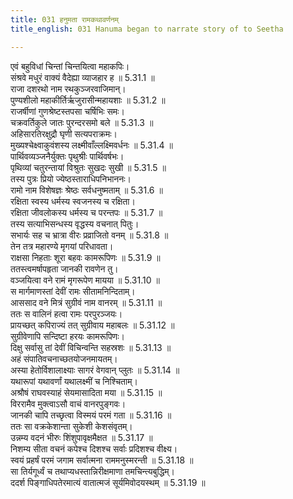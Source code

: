 ```yaml
---
title: 031 हनुमता रामकथावर्णनम्
title_english: 031 Hanuma began to narrate story of to Seetha

---
```

<div class="audioEmbed"  caption="श्रीराम-हरिसीताराममूर्ति-घनपाठिभ्यां वचनम्" src="https://archive.org/download/Ramayana-recitation-Sriram-harisItArAmamUrti-Ghanapaati-v2/Kanda_5/Kanda_5_SK-031-Hanuma_began_to_narrate_story_of_to_Seetha.mp3"></div>

  
एवं बहुविधां चिन्तां चिन्तयित्वा महाकपिः।  
संश्रवे मधुरं वाक्यं वैदेह्या व्याजहार ह ॥ 5.31.1 ॥   
राजा दशरथो नाम रथकुञ्जरवाजिमान्।  
पुण्यशीलो महाकीर्तिर्ऋजुरासीन्महायशाः ॥ 5.31.2 ॥   
राजर्षीणां गुणश्रेष्टस्तपसा चर्षिभिः समः।  
चक्रवर्तिकुले जातः पुरन्दरसमो बले ॥ 5.31.3 ॥   
अहिसारतिरक्षुद्रौ घृणी सत्यपराक्रमः।  
मुख्यश्चेक्ष्वाकुवंशस्य लक्ष्मीवाँल्लक्ष्मिवर्धनः ॥ 5.31.4 ॥   
पार्थिवव्यञ्जनैर्युक्तः पृथुश्रीः पार्थिवर्षभः।  
पृथिव्यां चतुरन्तायां विश्रुतः सुखदः सुखी ॥ 5.31.5 ॥   
तस्य पुत्रः प्रियो ज्येष्ठस्ताराधिपनिभाननः।  
रामो नाम विशेषज्ञः श्रेष्ठः सर्वधनुष्मताम् ॥ 5.31.6 ॥   
रक्षिता स्वस्य धर्मस्य स्वजनस्य च रक्षिता।  
रक्षिता जीवलोकस्य धर्मस्य च परन्तपः ॥ 5.31.7 ॥   
तस्य सत्याभिसन्धस्य वृद्धस्य वचनात् पितुः।  
सभार्यः सह च भ्रात्रा वीरः प्रव्राजितो वनम् ॥ 5.31.8 ॥   
तेन तत्र महारण्ये मृगयां परिधावता।  
राक्षसा निहताः शूरा बहवः कामरूपिणः ॥ 5.31.9 ॥   
ततस्त्वमर्षापहृता जानकी रावणेन तु।  
वञ्जयित्वा वने रामं मृगरूपेण मायया ॥ 5.31.10 ॥   
स मार्गमाणस्तां देवीं रामः सीतामनिन्दिताम्।  
आससाद वने मित्रं सुग्रीवं नाम वानरम् ॥ 5.31.11 ॥   
ततः स वालिनं हत्वा रामः परपुरञ्जयः।  
प्रायच्छत् कपिराज्यं तत् सुग्रीवाय महाबलः ॥ 5.31.12 ॥   
सुग्रीवेणापि सन्दिष्टा हरयः कामरूपिणः।  
दिक्षु सर्वासु तां देवीं विचिन्वन्ति सहस्रशः ॥ 5.31.13 ॥   
अहं संपातिवचनाच्छतयोजनमायतम्।  
अस्या हेतोर्विशालाक्ष्याः सागरं वेगवान् प्लुतः ॥ 5.31.14 ॥   
यथारूपां यथावर्णां यथालक्ष्मीं च निश्चिताम्।  
अश्रौषं राघवस्याहं सेयमासादिता मया ॥ 5.31.15 ॥   
विररामैव मुक्त्वाऽसौ वाचं वानरपुङ्गवः।  
जानकी चापि तच्छृत्वा विस्मयं परमं गता ॥ 5.31.16 ॥   
ततः सा वक्रकेशान्ता सुकेशी केशसंवृतम्।  
उन्नम्य वदनं भीरुः शिंशुपावृक्षमैक्षत ॥ 5.31.17 ॥   
निशम्य सीता वचनं कपेश्च दिशश्च सर्वाः प्रदिशश्च वीक्ष्य।  
स्वयं प्रहर्षं परमं जगाम सर्वात्मना राममनुस्मरन्ती ॥ 5.31.18 ॥   
सा तिर्यगूर्ध्वं च तथाप्यधस्तान्निरीक्षमाणा तमचिन्त्यबुद्धिम्।  
ददर्श पिङ्गाधिपतेरमात्यं वातात्मजं सूर्यमिवोदयस्थम् ॥ 5.31.19 ॥   